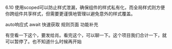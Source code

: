 6.10
使用scoped可以防止样式泄漏，确保组件的样式私有化，而全局样式则方便你跨组件共享样式，但需要更谨慎地管理以避免意外的样式覆盖。

auto响应式
await 快速获取 规则页面
功能补充

有空看一下这个，要发给肖。看完这个，可以聊一下。这个项目我们合计一下，就可以暂停了。也不知道什么时候再开始